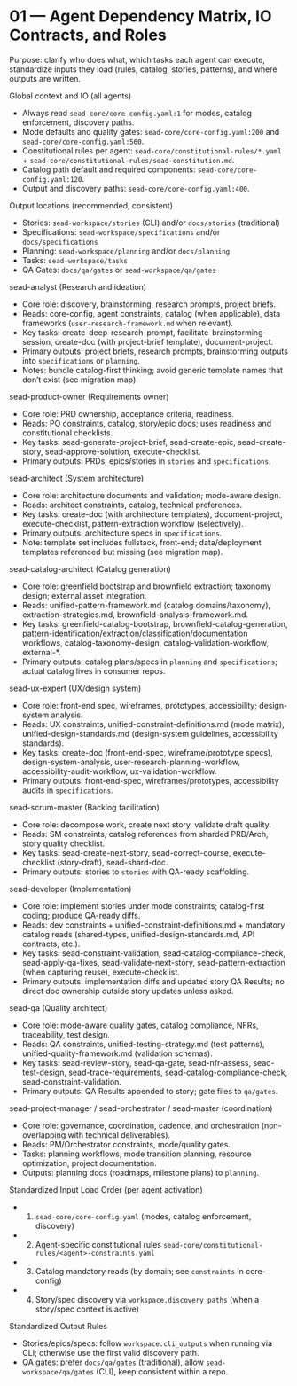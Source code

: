 # 01 — Agent Dependency Matrix, IO Contracts, and Roles

Purpose: clarify who does what, which tasks each agent can execute, standardize inputs they load (rules, catalog, stories, patterns), and where outputs are written.

Global context and IO (all agents)
- Always read `sead-core/core-config.yaml:1` for modes, catalog enforcement, discovery paths.
- Mode defaults and quality gates: `sead-core/core-config.yaml:200` and `sead-core/core-config.yaml:560`.
- Constitutional rules per agent: `sead-core/constitutional-rules/*.yaml` + `sead-core/constitutional-rules/sead-constitution.md`.
- Catalog path default and required components: `sead-core/core-config.yaml:120`.
- Output and discovery paths: `sead-core/core-config.yaml:400`.

Output locations (recommended, consistent)
- Stories: `sead-workspace/stories` (CLI) and/or `docs/stories` (traditional)
- Specifications: `sead-workspace/specifications` and/or `docs/specifications`
- Planning: `sead-workspace/planning` and/or `docs/planning`
- Tasks: `sead-workspace/tasks`
- QA Gates: `docs/qa/gates` or `sead-workspace/qa/gates`

sead-analyst (Research and ideation)
- Core role: discovery, brainstorming, research prompts, project briefs.
- Reads: core-config, agent constraints, catalog (when applicable), data frameworks (`user-research-framework.md` when relevant).
- Key tasks: create-deep-research-prompt, facilitate-brainstorming-session, create-doc (with project-brief template), document-project.
- Primary outputs: project briefs, research prompts, brainstorming outputs into `specifications` or `planning`.
- Notes: bundle catalog-first thinking; avoid generic template names that don’t exist (see migration map).

sead-product-owner (Requirements owner)
- Core role: PRD ownership, acceptance criteria, readiness.
- Reads: PO constraints, catalog, story/epic docs; uses readiness and constitutional checklists.
- Key tasks: sead-generate-project-brief, sead-create-epic, sead-create-story, sead-approve-solution, execute-checklist.
- Primary outputs: PRDs, epics/stories in `stories` and `specifications`.

sead-architect (System architecture)
- Core role: architecture documents and validation; mode-aware design.
- Reads: architect constraints, catalog, technical preferences.
- Key tasks: create-doc (with architecture templates), document-project, execute-checklist, pattern-extraction workflow (selectively).
- Primary outputs: architecture specs in `specifications`.
- Note: template set includes fullstack, front-end; data/deployment templates referenced but missing (see migration map).

sead-catalog-architect (Catalog generation)
- Core role: greenfield bootstrap and brownfield extraction; taxonomy design; external asset integration.
- Reads: unified-pattern-framework.md (catalog domains/taxonomy), extraction-strategies.md, brownfield-analysis-framework.md.
- Key tasks: greenfield-catalog-bootstrap, brownfield-catalog-generation, pattern-identification/extraction/classification/documentation workflows, catalog-taxonomy-design, catalog-validation-workflow, external-*.
- Primary outputs: catalog plans/specs in `planning` and `specifications`; actual catalog lives in consumer repos.

sead-ux-expert (UX/design system)
- Core role: front-end spec, wireframes, prototypes, accessibility; design-system analysis.
- Reads: UX constraints, unified-constraint-definitions.md (mode matrix), unified-design-standards.md (design-system guidelines, accessibility standards).
- Key tasks: create-doc (front-end-spec, wireframe/prototype specs), design-system-analysis, user-research-planning-workflow, accessibility-audit-workflow, ux-validation-workflow.
- Primary outputs: front-end-spec, wireframes/prototypes, accessibility audits in `specifications`.

sead-scrum-master (Backlog facilitation)
- Core role: decompose work, create next story, validate draft quality.
- Reads: SM constraints, catalog references from sharded PRD/Arch, story quality checklist.
- Key tasks: sead-create-next-story, sead-correct-course, execute-checklist (story-draft), sead-shard-doc.
- Primary outputs: stories to `stories` with QA-ready scaffolding.

sead-developer (Implementation)
- Core role: implement stories under mode constraints; catalog-first coding; produce QA-ready diffs.
- Reads: dev constraints + unified-constraint-definitions.md + mandatory catalog reads (shared-types, unified-design-standards.md, API contracts, etc.).
- Key tasks: sead-constraint-validation, sead-catalog-compliance-check, sead-apply-qa-fixes, sead-validate-next-story, sead-pattern-extraction (when capturing reuse), execute-checklist.
- Primary outputs: implementation diffs and updated story QA Results; no direct doc ownership outside story updates unless asked.

sead-qa (Quality architect)
- Core role: mode-aware quality gates, catalog compliance, NFRs, traceability, test design.
- Reads: QA constraints, unified-testing-strategy.md (test patterns), unified-quality-framework.md (validation schemas).
- Key tasks: sead-review-story, sead-qa-gate, sead-nfr-assess, sead-test-design, sead-trace-requirements, sead-catalog-compliance-check, sead-constraint-validation.
- Primary outputs: QA Results appended to story; gate files to `qa/gates`.

sead-project-manager / sead-orchestrator / sead-master (coordination)
- Core role: governance, coordination, cadence, and orchestration (non-overlapping with technical deliverables).
- Reads: PM/Orchestrator constraints, mode/quality gates.
- Tasks: planning workflows, mode transition planning, resource optimization, project documentation.
- Outputs: planning docs (roadmaps, milestone plans) to `planning`.

Standardized Input Load Order (per agent activation)
- 1) `sead-core/core-config.yaml` (modes, catalog enforcement, discovery)
- 2) Agent-specific constitutional rules `sead-core/constitutional-rules/<agent>-constraints.yaml`
- 3) Catalog mandatory reads (by domain; see `constraints` in core-config)
- 4) Story/spec discovery via `workspace.discovery_paths` (when a story/spec context is active)

Standardized Output Rules
- Stories/epics/specs: follow `workspace.cli_outputs` when running via CLI; otherwise use the first valid discovery path.
- QA gates: prefer `docs/qa/gates` (traditional), allow `sead-workspace/qa/gates` (CLI), keep consistent within a repo.

